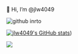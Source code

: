 👋 Hi, I’m @jlw4049

![github inrto](https://user-images.githubusercontent.com/48299282/212203335-87765385-ea66-4dc5-b215-efb4ad57e44c.png)

[![jlw4049's GitHub stats](https://github-readme-stats-git-masterrstaa-rickstaa.vercel.app/api?username=jlw4049)](https://github.com/anuraghazra/github-readme-stats))

![](https://komarev.com/ghpvc/?username=jlw4049&color=brightgreen&style=plastic)
